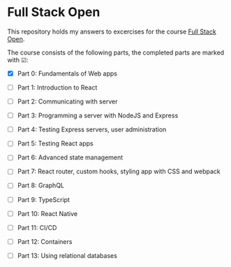# Full Stack Open
This repository holds my answers to excercises for the course [Full Stack Open](https://fullstackopen.com/).

The course consists of the following parts, the completed parts are marked with ☑:

- [x] Part  0: Fundamentals of Web apps
- [ ] Part  1: Introduction to React
- [ ] Part  2: Communicating with server
- [ ] Part  3: Programming a server with NodeJS and Express
- [ ] Part  4: Testing Express servers, user administration
- [ ] Part  5: Testing React apps
- [ ] Part  6: Advanced state management
- [ ] Part  7: React router, custom hooks, styling app with CSS and webpack
- [ ] Part  8: GraphQL
- [ ] Part  9: TypeScript
- [ ] Part 10: React Native
- [ ] Part 11: CI/CD
- [ ] Part 12: Containers
- [ ] Part 13: Using relational databases


